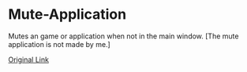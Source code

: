 # Mute-Application
Mutes an game or application when not in the main window. [The mute application is not made by me.]


[Original Link](https://superuser.com/questions/1438597/how-do-i-make-windows-mute-background-applications)
